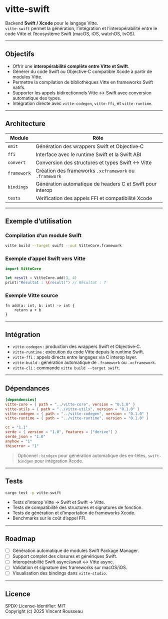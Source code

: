 

# vitte-swift

Backend **Swift / Xcode** pour le langage Vitte.  
`vitte-swift` permet la génération, l’intégration et l’interopérabilité entre le code Vitte et l’écosystème Swift (macOS, iOS, watchOS, tvOS).

---

## Objectifs

- Offrir une **interopérabilité complète entre Vitte et Swift**.  
- Générer du code Swift ou Objective‑C compatible Xcode à partir de modules Vitte.  
- Permettre la compilation de bibliothèques Vitte en frameworks Swift natifs.  
- Supporter les appels bidirectionnels Vitte ↔ Swift avec conversion automatique des types.  
- Intégration directe avec `vitte-codegen`, `vitte-ffi`, et `vitte-runtime`.

---

## Architecture

| Module        | Rôle |
|---------------|------|
| `emit`        | Génération des wrappers Swift et Objective‑C |
| `ffi`         | Interface avec le runtime Swift et la Swift ABI |
| `convert`     | Conversion des structures et types Swift ↔ Vitte |
| `framework`   | Création des frameworks `.xcframework` ou `.framework` |
| `bindings`    | Génération automatique de headers C et Swift pour interop |
| `tests`       | Vérification des appels FFI et compatibilité Xcode |

---

## Exemple d’utilisation

### Compilation d’un module Swift

```bash
vitte build --target swift --out VitteCore.framework
```

### Exemple d’appel Swift vers Vitte

```swift
import VitteCore

let result = VitteCore.add(3, 4)
print("Résultat : \(result)") // Résultat : 7
```

### Exemple Vitte source

```vitte
fn add(a: int, b: int) -> int {
    return a + b
}
```

---

## Intégration

- `vitte-codegen` : production des wrappers Swift et Objective‑C.  
- `vitte-runtime` : exécution du code Vitte depuis le runtime Swift.  
- `vitte-ffi` : appels directs entre langages via C interop layer.  
- `vitte-build` : génération automatique de `.framework` ou `.xcframework`.  
- `vitte-cli` : commande `vitte build --target swift`.

---

## Dépendances

```toml
[dependencies]
vitte-core = { path = "../vitte-core", version = "0.1.0" }
vitte-utils = { path = "../vitte-utils", version = "0.1.0" }
vitte-codegen = { path = "../vitte-codegen", version = "0.1.0" }
vitte-runtime = { path = "../vitte-runtime", version = "0.1.0" }

cc = "1.1"
serde = { version = "1.0", features = ["derive"] }
serde_json = "1.0"
anyhow = "1"
thiserror = "1"
```

> Optionnel : `bindgen` pour génération automatique des en-têtes, `swift-bindgen` pour intégration Xcode.

---

## Tests

```bash
cargo test -p vitte-swift
```

- Tests d’interop Vitte → Swift et Swift → Vitte.  
- Tests de compatibilité des structures et signatures de fonction.  
- Tests de génération et d’importation de frameworks Xcode.  
- Benchmarks sur le coût d’appel FFI.

---

## Roadmap

- [ ] Génération automatique de modules Swift Package Manager.  
- [ ] Support complet des closures et génériques Swift.  
- [ ] Interopérabilité Swift async/await ↔ Vitte async.  
- [ ] Validation et signature des frameworks sur macOS/iOS.  
- [ ] Visualisation des bindings dans `vitte-studio`.

---

## Licence

SPDX-License-Identifier: MIT  
Copyright (c) 2025 Vincent Rousseau